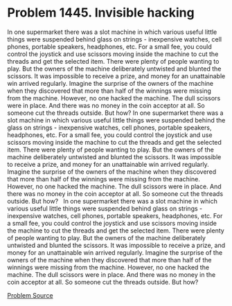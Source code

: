 # Problem 1445. Invisible hacking

In one supermarket there was a slot machine in which various useful little things were suspended behind glass on strings - inexpensive watches, cell phones, portable speakers, headphones, etc. For a small fee, you could control the joystick and use scissors moving inside the machine to cut the threads and get the selected item. There were plenty of people wanting to play. But the owners of the machine deliberately untwisted and blunted the scissors. It was impossible to receive a prize, and money for an unattainable win arrived regularly. Imagine the surprise of the owners of the machine when they discovered that more than half of the winnings were missing from the machine. However, no one hacked the machine. The dull scissors were in place. And there was no money in the coin acceptor at all. So someone cut the threads outside. But how? In one supermarket there was a slot machine in which various useful little things were suspended behind the glass on strings - inexpensive watches, cell phones, portable speakers, headphones, etc. For a small fee, you could control the joystick and use scissors moving inside the machine to cut the threads and get the selected item. There were plenty of people wanting to play. But the owners of the machine deliberately untwisted and blunted the scissors. It was impossible to receive a prize, and money for an unattainable win arrived regularly. Imagine the surprise of the owners of the machine when they discovered that more than half of the winnings were missing from the machine. However, no one hacked the machine. The dull scissors were in place. And there was no money in the coin acceptor at all. So someone cut the threads outside. But how?   In one supermarket there was a slot machine in which various useful little things were suspended behind glass on strings - inexpensive watches, cell phones, portable speakers, headphones, etc. For a small fee, you could control the joystick and use scissors moving inside the machine to cut the threads and get the selected item. There were plenty of people wanting to play. But the owners of the machine deliberately untwisted and blunted the scissors. It was impossible to receive a prize, and money for an unattainable win arrived regularly. Imagine the surprise of the owners of the machine when they discovered that more than half of the winnings were missing from the machine. However, no one hacked the machine. The dull scissors were in place. And there was no money in the coin acceptor at all. So someone cut the threads outside. But how?

[Problem Source](https://www.trizland.ru/tasks/6216/)